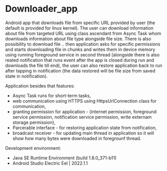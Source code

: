 # Downloader_app
Android app that downloads file from specific URL provided by user (the default is provided for linux kernel). The user can download information about file from targeted URL using class ascendant from Async Task whom downloads information about file type alongside file size. There is also possibility to download file .. then application asks for specific permissions and starts downloading file in chunks and writes them in device memory using running foreground service in second thread (alongside there is also reated notification that runs event after the app is closed during run and downloads the file till end), the user can also restore application back to run after tapping in notification (the data restored will be file size from saved state in notification).

Application besides that features:
- Async Task runs for short-term tasks,
- web communication using HTTPS using HttpsUrlConnection class for communication,
- granting permission for application - (internet permission, foreground service permission, notification service permission, write externam storage permission),
- Parcerable interface - for restoring application state from notification,
- broadcast receiver - for updating main thread in application so it will show how many bytes were downloaded in foregrounf thread.   

Development environment:

- Java SE Runtime Environment (build 1.8.0_371-b11)
- Android Studio Electric Eel | 2022.1.1
